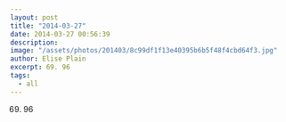 ```yaml
---
layout: post
title: "2014-03-27"
date: 2014-03-27 00:56:39
description: 
image: "/assets/photos/201403/8c99df1f13e40395b6b5f48f4cbd64f3.jpg"
author: Elise Plain
excerpt: 69. 96
tags: 
  - all
---
```


69. 96
<p></p>
